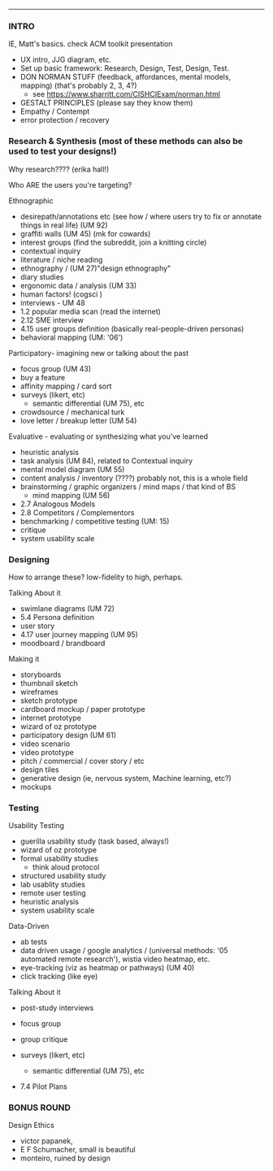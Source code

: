 
---
### INTRO
IE, Matt's basics. check ACM toolkit presentation

- UX intro, JJG diagram, etc.  
- Set up basic framework: Research, Design, Test, Design, Test.
- DON NORMAN STUFF (feedback, affordances, mental models, mapping) (that's probably 2, 3, 4?)
  - see https://www.sharritt.com/CISHCIExam/norman.html
- GESTALT PRINCIPLES (please say they know them)
- Empathy / Contempt
- error protection / recovery

### Research & Synthesis (most of these methods can also be used to test your designs!)

Why research???? (erika hall!)

Who ARE the users you're targeting?

Ethnographic
- desirepath/annotations etc (see how / where users try to fix or annotate things in real life) (UM 92)  
- graffiti walls (UM 45) (mk for cowards)
- interest groups (find the subreddit, join a knitting circle)
- contextual inquiry
- literature / niche reading
- ethnography / (UM 27)"design ethnography"
- diary studies
- ergonomic data / analysis (UM 33)
- human factors! (cogsci )
- interviews - UM 48
- 1.2 popular media scan (read the internet)
- 2.12 SME interview
- 4.15 user groups definition (basically real-people-driven personas)
- behavioral mapping (UM: '06')

Participatory- imagining new or talking about the past
- focus group (UM 43)
- buy a feature
- affinity mapping / card sort
- surveys (likert, etc)
  - semantic differential (UM 75), etc
- crowdsource / mechanical turk
- love letter / breakup letter (UM 54)

Evaluative - evaluating or synthesizing what you've learned
- heuristic analysis
- task analysis (UM 84), related to Contextual inquiry
- mental model diagram (UM 55)  
- content analysis / inventory (????) probably not, this is a whole field
- brainstorming / graphic organizers / mind maps / that kind of BS
  - mind mapping (UM 56)
- 2.7 Analogous Models
- 2.8 Competitors / Complementors
- benchmarking / competitive testing (UM: 15)
- critique
- system usability scale


### Designing

How to arrange these?  low-fidelity to high, perhaps.

Talking About it
- swimlane diagrams (UM 72)
- 5.4 Persona definition
- user story
- 4.17 user journey mapping (UM 95)
- moodboard / brandboard

Making it
- storyboards
- thumbnail sketch
- wireframes  
- sketch prototype
- cardboard mockup / paper prototype
- internet prototype
- wizard of oz prototype
- participatory design (UM 61)
- video scenario
- video prototype
- pitch / commercial / cover story / etc
- design tiles
- generative design (ie, nervous system, Machine learning, etc?)
- mockups

### Testing

Usability Testing
- guerilla usability study (task based, always!)
- wizard of oz prototype
- formal usability studies
  - think aloud protocol
- structured usability study
- lab usablity studies
- remote user testing
- heuristic analysis
- system usability scale

Data-Driven
- ab tests
- data driven usage / google analytics / (universal methods: '05 automated remote research'), wistia video heatmap, etc.  
- eye-tracking (viz as heatmap or pathways) (UM 40)
- click tracking (like eye)

Talking About it
- post-study interviews
- focus group
- group critique
- surveys (likert, etc)
  - semantic differential (UM 75), etc

- 7.4 Pilot Plans

### BONUS ROUND
Design Ethics

- victor papanek,
- E F Schumacher, small is beautiful
- monteiro, ruined by design
